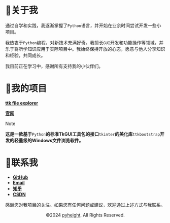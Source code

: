
# 👋关于我

通过自学和实践，我逐渐掌握了`Python`语言，并开始在业余时间尝试开发一些小项目。

我热衷于`Python`编程，对新技术充满好奇。我擅长`GUI`开发和功能操作等领域，并乐于将所学知识应用于实际项目中。我始终保持开放的心态，愿意与他人分享知识和经验，共同成长。

我目前正在学习中，感谢所有支持我的小伙伴们。

# 👀我的项目

[**ttk file explorer**](https://github.com/pyheight/ttk-file-explorer/)

[**官网**](https://pyheight.github.io/ttk-file-explorer/)

> [!NOTE]
> **这是一款基于**`Python`**的标准TkGUI工具包的接口**`tkinter`**的美化库**`ttkbootstrap`**开发的轻量级的Windows文件浏览软件。**

# 🌱联系我

- [**GitHub**](https://github.com/pyheight)
- [**Email**](mailto:276581780@qq.com)
- [**知乎**](https://www.zhihu.com/people/height-8)
- [**CSDN**](https://blog.csdn.net/2302_82330415)

感谢您对我项目的关注。如果您有任何问题或建议，欢迎通过上述方式与我联系。

<p align="center">©2024 <a href="https://github.com/pyheight">pyheight</a>. All Rights Reserved.</p>

